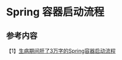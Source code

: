 # Spring 容器启动流程





## 参考内容

【1】[生病期间肝了3万字的Spring容器启动流程](https://mp.weixin.qq.com/s/ut3mRwhfqXNjrBtTmI0oWg)